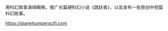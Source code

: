 用科幻故事演绎瞬移。推广长篇硬科幻小说《跳跃者》，以及发布一些原创中短篇科幻故事。

https://planetjumperscifi.com

<!---
PlanetJumper/PlanetJumper is a ✨ special ✨ repository because its `README.md` (this file) appears on your GitHub profile.
You can click the Preview link to take a look at your changes.
--->
